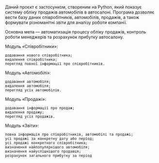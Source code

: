 Даний проєкт є застосунком, створеним на Python,
який показує систему обліку продажів автомобілів в автосалоні.
Програма дозволяє вести базу даних співробітників, автомобілів, продажів,
а також формувати різноманітні звіти для аналізу роботи компанії.

Основна мета — автоматизація процесу обліку продажів,
контроль роботи менеджерів та розрахунок прибутку автосалону.

Модуль «Співробітники»:

    додавання нового співробітника;
    видалення співробітника;
    перегляд повної інформації про співробітників.

Модуль «Автомобілі»:

    додавання автомобіля;
    видалення автомобіля;
    перегляд усіх автомобілів.

Модуль «Продажі»:

    додавання інформації про продаж;
    видалення продажу;
    перегляд усіх продажів.

Модуль «Звіти»:

    повна інформація про співробітників, автомобілі та продажі;
    усі продажі за конкретну дату або період;
    усі продажі конкретного співробітника;
    визначення найпопулярнішого автомобіля;
    визначення найуспішнішого продавця;
    розрахунок загального прибутку за період